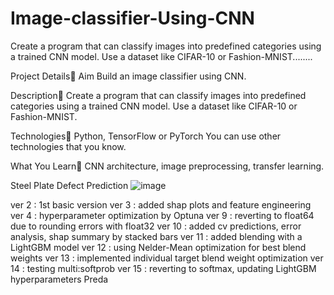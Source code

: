 # Image-classifier-Using-CNN
Create a program that can classify images into predefined categories using a trained CNN model. Use a dataset like CIFAR-10 or Fashion-MNIST........

Project Details
Aim 
Build an image classifier using CNN.

Description
Create a program that can classify images into predefined categories using a
trained CNN model. Use a dataset like CIFAR-10 or Fashion-MNIST.

Technologies
Python, TensorFlow or PyTorch
You can use other technologies that you know.



What You Learn
CNN architecture, image preprocessing, transfer learning.
                   
Steel Plate Defect Prediction
![image](https://github.com/Fainaz96/Image-classifier-Using-CNN/assets/100863402/61cb0e69-1745-4636-aaf5-f9f3df0df9de)

ver 2 : 1st basic version
ver 3 : added shap plots and feature engineering
ver 4 : hyperparameter optimization by Optuna
ver 9 : reverting to float64 due to rounding errors with float32
ver 10 : added cv predictions, error analysis, shap summary by stacked bars
ver 11 : added blending with a LightGBM model
ver 12 : using Nelder-Mean optimization for best blend weights
ver 13 : implemented individual target blend weight optimization
ver 14 : testing multi:softprob
ver 15 : reverting to softmax, updating LightGBM hyperparameters
 Preda                                










 
